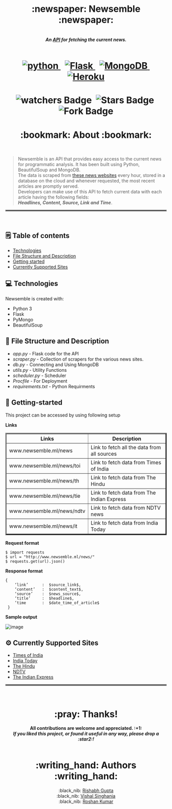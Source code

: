 <h1 align="center"> :newspaper: Newsemble :newspaper: </h1>
<p align="center">
  <br>
	<b><i>An <a href="http://www.newsemble.ml/news/">API</a> for fetching the current news.</b></i>
  <br><br>
</p>

<h1 align="center">
<a href="https://www.python.org"> <img alt = "python" src= "https://img.shields.io/badge/Python-FFD43B?style=for-the-badge&logo=python&logoColor=darkgreen"/> </a>&nbsp; 
<a href="https://palletsprojects.com/p/flask/"> <img alt="Flask" src="https://img.shields.io/badge/flask-%23000.svg?style=for-the-badge&logo=flask&logoColor=white"/> </a> &nbsp; 
<a href="https://www.mongodb.com/"> <img alt="MongoDB" src ="https://img.shields.io/badge/MongoDB-%234ea94b.svg?style=for-the-badge&logo=mongodb&logoColor=white"/>&nbsp; </a>
<a href="https://www.heroku.com/"> <img alt="Heroku" src="https://img.shields.io/badge/heroku-%23430098.svg?style=for-the-badge&logo=heroku&logoColor=white"/> </a>
</h1>


<h1 align = "center">
	
<!--[![Visits Badge](https://badges.pufler.dev/visits/rg089/newsemble)](https://badges.pufler.dev)&nbsp;--> 
![watchers Badge](https://img.shields.io/github/watchers/roshankumarg529/Data.svg)&nbsp;
![Stars Badge](https://img.shields.io/github/stars/rg089/newsemble.svg)&nbsp;
![Fork Badge](https://img.shields.io/github/forks/rg089/newsemble.svg)
	
</h1>



<h1 align="center"> :bookmark: About :bookmark: </h1><br>

> Newsemble is an API that provides easy access to the current news for programmatic analysis. It has been built using Python, BeautifulSoup and MongoDB.<br> 
  The data is scraped from [these news websites](#gear-currently-supported-sites) every hour, stored in a database on the cloud and whenever requested, the most recent articles are promptly served.<br>
  Developers can make use of this API to fetch current data with each article having the following fields: <br>***Headlines, Content, Source, Link and Time***.  

<hr style="border:2px solid gray"> </hr><br>

## :spiral_notepad: Table of contents
* [Technologies](#computer-technologies)
* [File Structure and Description](#open_file_folder-file-structure-and-description)
* [Getting started](#rocket-getting-started)
* [Currently Supported Sites](#gear-currently-supported-sites)


## :computer: Technologies
Newsemble is created with:

* Python 3
* Flask
* PyMongo
* BeautifulSoup

## :open_file_folder: File Structure and Description

* *app.py* - Flask code for the API
* *scraper.py*  - Collection of scrapers for the various news sites.
* *db.py* - Connecting and Using MongoDB
* *utils.py* - Utility Functions
* *scheduler.py* - Scheduler 
* *Procfile* - For Deployment
* *requirements.txt* - Python Requirments 

## :rocket: Getting-started
This project can be accessed by using following setup

**Links**

<TABLE BORDER="3">
	<TH>Links </TH>
       <TH>Description</TH>
	
   <TR>
      <TD>www.newsemble.ml/news</TD>
      <TD>Link to fetch all the data from all sources</TD>
   </TR>
  <TR>
      <TD>www.newsemble.ml/news/toi</TD>
      <TD>Link to fetch data from Times of India </TD>
  </TR>
<TR>
      <TD>www.newsemble.ml/news/th</TD>
      <TD>Link to fetch data from The Hindu </TD>
  </TR>
 <TR>
      <TD>www.newsemble.ml/news/tie</TD>
      <TD>Link to fetch data from The Indian Express </TD>
  </TR>
 <TR>
      <TD>www.newsemble.ml/news/ndtv</TD>
      <TD>Link to fetch data from NDTV news </TD>
  </TR>
<TR>
      <TD>www.newsemble.ml/news/it</TD>
      <TD>Link to fetch data from India Today </TD>
  </TR>
  
</TABLE>


**Request format**
```
$ import requests
$ url = "http://www.newsemble.ml/news/"
$ requests.get(url).json()
```

**Response format**
```
{   
    ‘link’      :  $source_link$,
    ‘content’   :  $content_text$,    
    ‘source’    :  $news_source$,
    ‘title’     :  $headline$, 
    ‘time       :  $date_time_of_article$  
 }
```
**Sample output**

![image](https://user-images.githubusercontent.com/52444089/125032819-1f5b3580-e0ac-11eb-9662-efa79dc0e099.png)

## :gear: Currently Supported Sites
* [Times of India](https://timesofindia.indiatimes.com/news)
* [India Today](https://www.indiatoday.in/)
* [The Hindu](https://www.thehindu.com/)
* [NDTV](https://www.ndtv.com/)
* [The Indian Express](https://indianexpress.com/)

<hr style="border:2px solid gray"> </hr><br>

<h1 align="center">:pray: Thanks!</h1>

<p align="center">
  <b>All contributions are welcome and appreciated. :+1: </b><br>
	<b><i>If you liked this project, or found it useful in any way, please drop a :star2:!</b></i><br><br>
</p>

<h1 align="center"> :writing_hand: Authors :writing_hand: </h1>

<p align="center">
	  :black_nib: <a href="https://github.com/rg089">Rishabh Gupta</a><br>
	  :black_nib: <a href="https://github.com/vishalvvs">Vishal Singhania</a><br>
	  :black_nib: <a href="https://github.com/roshankumarg529">Roshan Kumar</a><br>
</p>
